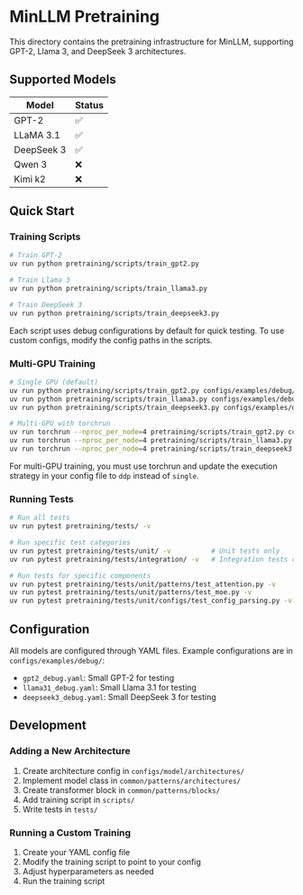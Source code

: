 # MinLLM Pretraining

This directory contains the pretraining infrastructure for MinLLM, supporting GPT-2, Llama 3, and DeepSeek 3 architectures.

## Supported Models

| Model | Status |
|-------|--------|
| GPT-2 | ✅ |
| LLaMA 3.1 | ✅ |
| DeepSeek 3 | ✅ |
| Qwen 3 | ❌ |
| Kimi k2 | ❌ |

## Quick Start

### Training Scripts

```bash
# Train GPT-2
uv run python pretraining/scripts/train_gpt2.py

# Train Llama 3
uv run python pretraining/scripts/train_llama3.py

# Train DeepSeek 3
uv run python pretraining/scripts/train_deepseek3.py
```

Each script uses debug configurations by default for quick testing. To use custom configs, modify the config paths in the scripts.

### Multi-GPU Training

```bash
# Single GPU (default)
uv run python pretraining/scripts/train_gpt2.py configs/examples/debug/gpt2_debug.yaml
uv run python pretraining/scripts/train_llama3.py configs/examples/debug/llama31_debug.yaml
uv run python pretraining/scripts/train_deepseek3.py configs/examples/debug/deepseek3_debug.yaml

# Multi-GPU with torchrun
uv run torchrun --nproc_per_node=4 pretraining/scripts/train_gpt2.py configs/examples/debug/gpt2_debug.yaml
uv run torchrun --nproc_per_node=4 pretraining/scripts/train_llama3.py configs/examples/debug/llama31_debug.yaml
uv run torchrun --nproc_per_node=4 pretraining/scripts/train_deepseek3.py configs/examples/debug/deepseek3_debug.yaml
```

For multi-GPU training, you must use torchrun and update the execution strategy in your config file to `ddp` instead of `single`.

### Running Tests

```bash
# Run all tests
uv run pytest pretraining/tests/ -v

# Run specific test categories
uv run pytest pretraining/tests/unit/ -v          # Unit tests only
uv run pytest pretraining/tests/integration/ -v   # Integration tests only

# Run tests for specific components
uv run pytest pretraining/tests/unit/patterns/test_attention.py -v
uv run pytest pretraining/tests/unit/patterns/test_moe.py -v
uv run pytest pretraining/tests/unit/configs/test_config_parsing.py -v
```

## Configuration

All models are configured through YAML files. Example configurations are in `configs/examples/debug/`:

- `gpt2_debug.yaml`: Small GPT-2 for testing
- `llama31_debug.yaml`: Small Llama 3.1 for testing
- `deepseek3_debug.yaml`: Small DeepSeek 3 for testing

## Development

### Adding a New Architecture

1. Create architecture config in `configs/model/architectures/`
2. Implement model class in `common/patterns/architectures/`
3. Create transformer block in `common/patterns/blocks/`
4. Add training script in `scripts/`
5. Write tests in `tests/`

### Running a Custom Training

1. Create your YAML config file
2. Modify the training script to point to your config
3. Adjust hyperparameters as needed
4. Run the training script
